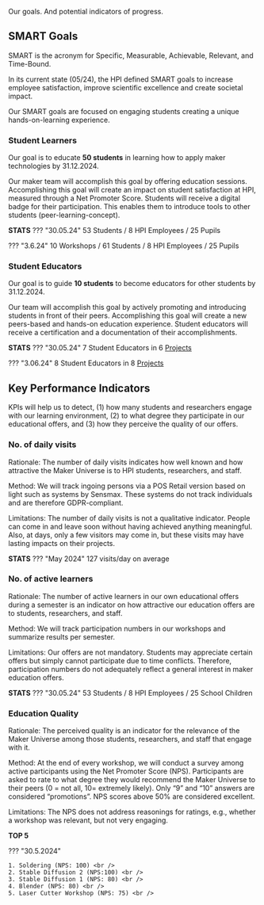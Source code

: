 Our goals. And potential indicators of progress.

## SMART Goals

SMART is the acronym for Specific, Measurable, Achievable, Relevant, and Time-Bound.

In its current state (05/24), the HPI defined SMART goals to increase employee satisfaction, improve scientific excellence and create societal impact.

Our SMART goals are focused on engaging students creating a unique hands-on-learning experience.

### Student Learners

Our goal is to educate **50 students** in learning how to apply maker technologies by 31.12.2024. 

Our maker team will accomplish this goal by offering education sessions. Accomplishing this goal will create an impact on student satisfaction at HPI, measured through a Net Promoter Score.
Students will receive a digital badge for their participation. This enables them to introduce tools to other students (peer-learning-concept).

**STATS** 
??? "30.05.24"
    53 Students / 8 HPI Employees / 25 Pupils

??? "3.6.24"
    10 Workshops / 61 Students / 8 HPI Employees / 25 Pupils

### Student Educators

Our goal is to guide **10 students** to become educators for other students by 31.12.2024.

Our team will accomplish this goal by actively promoting and introducing students in front of their peers. Accomplishing this goal will create a new peers-based and hands-on education experience.
Student educators will receive a certification and a documentation of their accomplishments.

**STATS** 
??? "30.05.24"
    7 Student Educators in 6 [Projects](../projects/projects.md)

??? "3.06.24"
    8 Student Educators in 8 [Projects](../projects/projects.md)

## Key Performance Indicators

KPIs will help us to detect, (1) how many students and researchers engage with our learning environment, (2) to what degree they participate in our educational offers, and (3) how they perceive the quality of our offers.

### No. of daily visits

Rationale: The number of daily visits indicates how well known and how attractive the Maker Universe is to HPI students, researchers, and staff.

Method: We will track ingoing persons via a POS Retail version based on light such as systems by Sensmax. These systems do not track individuals and are therefore GDPR-compliant.

Limitations: The number of daily visits is not a qualitative indicator. People can come in and leave soon without having achieved anything meaningful. Also, at days, only a few visitors may come in, but these visits may have lasting impacts on their projects.

**STATS** 
??? "May 2024" 
    127 visits/day on average

### No. of active learners

Rationale: The number of active learners in our own educational offers during a semester is an indicator on how attractive our education offers are to students, researchers, and staff.

Method: We will track participation numbers in our workshops and summarize results per semester.

Limitations: Our offers are not mandatory. Students may appreciate certain offers but simply cannot participate due to time conflicts. Therefore, participation numbers do not adequately reflect a general interest in maker education offers.

**STATS** 
??? "30.05.24"
    53 Students / 8 HPI Employees / 25 School Children

### Education Quality

Rationale: The perceived quality is an indicator for the relevance of the Maker Universe among those students, researchers, and staff that engage with it.

Method: At the end of every workshop, we will conduct a survey among active participants using the Net Promoter Score (NPS). Participants are asked to rate to what degree they would recommend the Maker Universe to their peers (0 = not all, 10= extremely likely). Only “9” and “10” answers are considered “promotions”. NPS scores above 50% are considered excellent.

Limitations: The NPS does not address reasonings for ratings, e.g., whether a workshop was relevant, but not very engaging.

**TOP 5**

??? "30.5.2024"

    1. Soldering (NPS: 100) <br />
    2. Stable Diffusion 2 (NPS:100) <br />
    3. Stable Diffusion 1 (NPS: 80) <br />
    4. Blender (NPS: 80) <br />
    5. Laser Cutter Workshop (NPS: 75) <br />
